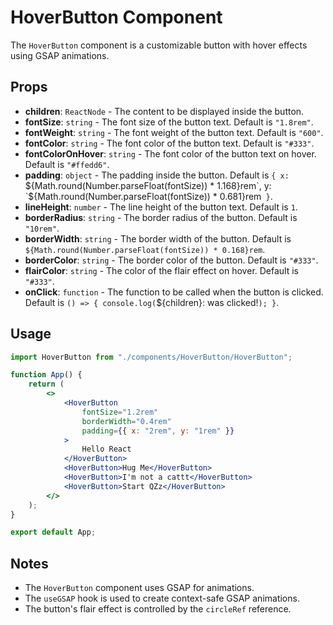 # HoverButton Component

The `HoverButton` component is a customizable button with hover effects using GSAP animations.

## Props

- **children**: `ReactNode` - The content to be displayed inside the button.
- **fontSize**: `string` - The font size of the button text. Default is `"1.8rem"`.
- **fontWeight**: `string` - The font weight of the button text. Default is `"600"`.
- **fontColor**: `string` - The font color of the button text. Default is `"#333"`.
- **fontColorOnHover**: `string` - The font color of the button text on hover. Default is `"#ffedd6"`.
- **padding**: `object` - The padding inside the button. Default is `{ x: `${Math.round(Number.parseFloat(fontSize)) * 1.168}rem`, y: `${Math.round(Number.parseFloat(fontSize)) * 0.681}rem` }`.
- **lineHeight**: `number` - The line height of the button text. Default is `1`.
- **borderRadius**: `string` - The border radius of the button. Default is `"10rem"`.
- **borderWidth**: `string` - The border width of the button. Default is `${Math.round(Number.parseFloat(fontSize)) * 0.168}rem`.
- **borderColor**: `string` - The border color of the button. Default is `"#333"`.
- **flairColor**: `string` - The color of the flair effect on hover. Default is `"#333"`.
- **onClick**: `function` - The function to be called when the button is clicked. Default is `() => { console.log(`${children}: was clicked!`); }`.

## Usage

```jsx
import HoverButton from "./components/HoverButton/HoverButton";

function App() {
	return (
		<>
			<HoverButton
				fontSize="1.2rem"
				borderWidth="0.4rem"
				padding={{ x: "2rem", y: "1rem" }}
			>
				Hello React
			</HoverButton>
			<HoverButton>Hug Me</HoverButton>
			<HoverButton>I'm not a cattt</HoverButton>
			<HoverButton>Start QZz</HoverButton>
		</>
	);
}

export default App;
```

## Notes

- The `HoverButton` component uses GSAP for animations.
- The `useGSAP` hook is used to create context-safe GSAP animations.
- The button's flair effect is controlled by the `circleRef` reference.
